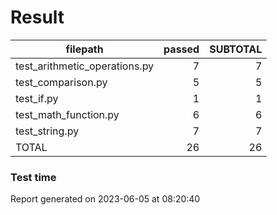 # Result

|           filepath            | passed | SUBTOTAL |
| ----------------------------- | -----: | -------: |
| test_arithmetic_operations.py |      7 |        7 |
| test_comparison.py            |      5 |        5 |
| test_if.py                    |      1 |        1 |
| test_math_function.py         |      6 |        6 |
| test_string.py                |      7 |        7 |
| TOTAL                         |     26 |       26 |

### Test time

Report generated on 2023-06-05 at 08:20:40
